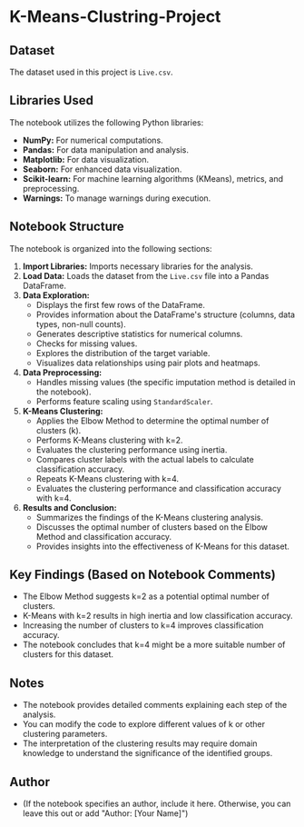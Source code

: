 # K-Means-Clustring-Project

## Dataset

The dataset used in this project is `Live.csv`.

## Libraries Used

The notebook utilizes the following Python libraries:

* **NumPy:** For numerical computations.
* **Pandas:** For data manipulation and analysis.
* **Matplotlib:** For data visualization.
* **Seaborn:** For enhanced data visualization.
* **Scikit-learn:** For machine learning algorithms (KMeans), metrics, and preprocessing.
* **Warnings:** To manage warnings during execution.

## Notebook Structure

The notebook is organized into the following sections:

1.  **Import Libraries:** Imports necessary libraries for the analysis.
2.  **Load Data:** Loads the dataset from the `Live.csv` file into a Pandas DataFrame.
3.  **Data Exploration:**
    * Displays the first few rows of the DataFrame.
    * Provides information about the DataFrame's structure (columns, data types, non-null counts).
    * Generates descriptive statistics for numerical columns.
    * Checks for missing values.
    * Explores the distribution of the target variable.
    * Visualizes data relationships using pair plots and heatmaps.
4.  **Data Preprocessing:**
    * Handles missing values (the specific imputation method is detailed in the notebook).
    * Performs feature scaling using `StandardScaler`.
5.  **K-Means Clustering:**
    * Applies the Elbow Method to determine the optimal number of clusters (k).
    * Performs K-Means clustering with k=2.
    * Evaluates the clustering performance using inertia.
    * Compares cluster labels with the actual labels to calculate classification accuracy.
    * Repeats K-Means clustering with k=4.
    * Evaluates the clustering performance and classification accuracy with k=4.
6.  **Results and Conclusion:**
    * Summarizes the findings of the K-Means clustering analysis.
    * Discusses the optimal number of clusters based on the Elbow Method and classification accuracy.
    * Provides insights into the effectiveness of K-Means for this dataset.

## Key Findings (Based on Notebook Comments)

* The Elbow Method suggests k=2 as a potential optimal number of clusters.
* K-Means with k=2 results in high inertia and low classification accuracy.
* Increasing the number of clusters to k=4 improves classification accuracy.
* The notebook concludes that k=4 might be a more suitable number of clusters for this dataset.

## Notes

* The notebook provides detailed comments explaining each step of the analysis.
* You can modify the code to explore different values of k or other clustering parameters.
* The interpretation of the clustering results may require domain knowledge to understand the significance of the identified groups.

## Author

* (If the notebook specifies an author, include it here. Otherwise, you can leave this out or add "Author: [Your Name]")
